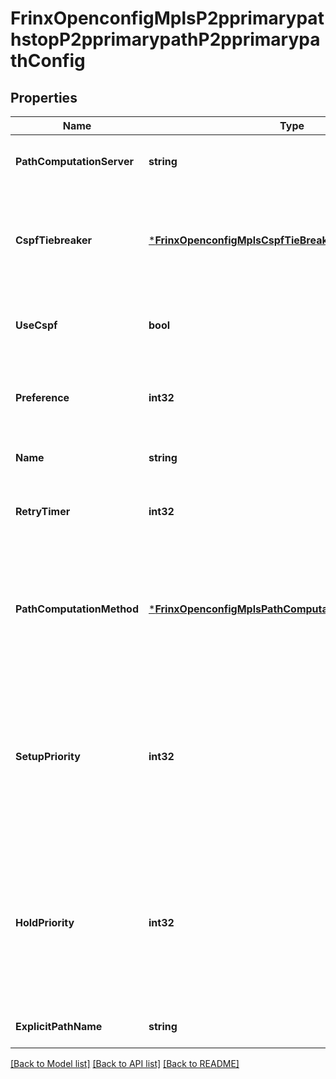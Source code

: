 # FrinxOpenconfigMplsP2pprimarypathstopP2pprimarypathP2pprimarypathConfig

## Properties
Name | Type | Description | Notes
------------ | ------------- | ------------- | -------------
**PathComputationServer** | **string** | Optional[Address of the external path computation server] REF:Optional.empty | [optional] [default to null]
**CspfTiebreaker** | [***FrinxOpenconfigMplsCspfTieBreaking**](frinx.openconfig.mpls.CspfTieBreaking.md) | Optional[Determine the tie-breaking method to choose between equally desirable paths during CSFP computation] REF:Optional.empty | [optional] [default to null]
**UseCspf** | **bool** | Optional[Flag to enable CSPF for locally computed LSPs] REF:Optional.empty | [optional] [default to null]
**Preference** | **int32** | Optional[Specifies a preference for this path. The lower the number higher the preference] REF:Optional.empty | [optional] [default to null]
**Name** | **string** | Optional[Path name] REF:Optional.empty | [optional] [default to null]
**RetryTimer** | **int32** | Optional[sets the time between attempts to establish the LSP] REF:Optional.empty | [optional] [default to null]
**PathComputationMethod** | [***FrinxOpenconfigMplsPathComputationMethodIdentityref**](frinx.openconfig.mpls.PathComputationMethodIdentityref.md) | Optional[The method used for computing the path, either locally computed, queried from a server or not computed at all (explicitly configured).] REF:Optional.empty | [optional] [default to null]
**SetupPriority** | **int32** | Optional[RSVP-TE preemption priority during LSP setup, lower is higher priority; default 7 indicates that LSP will not preempt established LSPs during setup] REF:Optional[RFC 3209 - RSVP-TE: Extensions to RSVP for LSP Tunnels] | [optional] [default to null]
**HoldPriority** | **int32** | Optional[preemption priority once the LSP is established, lower is higher priority; default 0 indicates other LSPs will not preempt the LSPs once established] REF:Optional[RFC 3209 - RSVP-TE: Extensions to RSVP for LSP Tunnels] | [optional] [default to null]
**ExplicitPathName** | **string** | Optional[reference to a defined path] REF:Optional.empty | [optional] [default to null]

[[Back to Model list]](../README.md#documentation-for-models) [[Back to API list]](../README.md#documentation-for-api-endpoints) [[Back to README]](../README.md)


